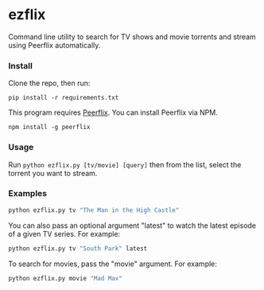 # ezflix

Command line utility to search for TV shows and movie torrents and stream using Peerflix automatically.

### Install 

Clone the repo, then run: 

```
pip install -r requirements.txt
```

This program requires [Peerflix](https://github.com/mafintosh/peerflix). You can install Peerflix via NPM.

```
npm install -g peerflix
```

### Usage

Run ```python ezflix.py [tv/movie] [query]``` then from the list, select the torrent you want to stream. 

### Examples

```bash
python ezflix.py tv "The Man in the High Castle"
```

You can also pass an optional argument "latest" to watch the latest episode of a given TV series. For example:

```bash
python ezflix.py tv "South Park" latest
```

To search for movies, pass the "movie" argument. For example:

```bash
python ezflix.py movie "Mad Max"
```
